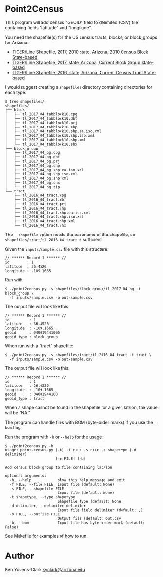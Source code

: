 # Point2Census

This program will add census "GEOID" field to delimited (CSV) file containing fields "latitude" and "longitude".

You need the shapefile(s) for the US census tracts, blocks, or block_groups for Arizona:

* [TIGER/Line Shapefile, 2017, 2010 state, Arizona, 2010 Census Block State-based](https://www2.census.gov/geo/tiger/TIGER2017//TABBLOCK/tl_2017_04_tabblock10.zip)
* [TIGER/Line Shapefile, 2017, state, Arizona, Current Block Group State-based](https://www2.census.gov/geo/tiger/TIGER2017/BG/tl_2017_04_bg.zip)
* [TIGER/Line Shapefile, 2016, state, Arizona, Current Census Tract State-based](https://www2.census.gov/geo/tiger/TIGER2016/TRACT/tl_2016_04_tract.zip)

I would suggest creating a `shapefiles` directory containing directories for each type:

```
$ tree shapefiles/
shapefiles/
├── block
│   ├── tl_2017_04_tabblock10.cpg
│   ├── tl_2017_04_tabblock10.dbf
│   ├── tl_2017_04_tabblock10.prj
│   ├── tl_2017_04_tabblock10.shp
│   ├── tl_2017_04_tabblock10.shp.ea.iso.xml
│   ├── tl_2017_04_tabblock10.shp.iso.xml
│   ├── tl_2017_04_tabblock10.shp.xml
│   └── tl_2017_04_tabblock10.shx
├── block_group
│   ├── tl_2017_04_bg.cpg
│   ├── tl_2017_04_bg.dbf
│   ├── tl_2017_04_bg.prj
│   ├── tl_2017_04_bg.shp
│   ├── tl_2017_04_bg.shp.ea.iso.xml
│   ├── tl_2017_04_bg.shp.iso.xml
│   ├── tl_2017_04_bg.shp.xml
│   ├── tl_2017_04_bg.shx
│   └── tl_2017_04_bg.zip
└── tract
    ├── tl_2016_04_tract.cpg
    ├── tl_2016_04_tract.dbf
    ├── tl_2016_04_tract.prj
    ├── tl_2016_04_tract.shp
    ├── tl_2016_04_tract.shp.ea.iso.xml
    ├── tl_2016_04_tract.shp.iso.xml
    ├── tl_2016_04_tract.shp.xml
    └── tl_2016_04_tract.shx
```

The `--shapefile` option needs the basename of the shapefile, so `shapefiles/tract/tl_2016_04_tract` is sufficient.

Given the `inputs/sample.csv` file with this structure:

```
// ****** Record 1 ****** //
id        : 1
latitude  : 36.4526
longitude : -109.1665
```

Run with:

```
$ ./point2census.py -s shapefiles/block_group/tl_2017_04_bg -t block_group \
  -f inputs/sample.csv -o out-sample.csv
```

The output file will look like this:

```
// ****** Record 1 ****** //
id         : 1
latitude   : 36.4526
longitude  : -109.1665
geoid      : 040019441005
geoid_type : block_group
```

When run with a "tract" shapefile:

```
$ ./point2census.py -s shapefiles/tract/tl_2016_04_tract -t tract \
  -f inputs/sample.csv -o out-sample.csv
```

The output file will look like this:

```
// ****** Record 1 ****** //
id         : 1
latitude   : 36.4526
longitude  : -109.1665
geoid      : 04001944100
geoid_type : tract
```

When a shape cannot be found in the shapefile for a given lat/lon, the value will be "NA."

The program can handle files with BOM (byte-order marks) if you use the `--bom` flag.

Run the program with `-h` or `--help` for the usage:

```
$ ./point2census.py -h
usage: point2census.py [-h] -f FILE -s FILE -t shapetype [-d delimiter]
                       [-o FILE] [-b]

Add census block group to file containing lat/lon

optional arguments:
  -h, --help            show this help message and exit
  -f FILE, --file FILE  Input file (default: None)
  -s FILE, --shapefile FILE
                        Input file (default: None)
  -t shapetype, --type shapetype
                        Shapefile type (default: None)
  -d delimiter, --delimiter delimiter
                        Input file field delimiter (default: ,)
  -o FILE, --outfile FILE
                        Output file (default: out.csv)
  -b, --bom             Input file has byte-order mark (default: False)
```

See Makefile for examples of how to run.

# Author

Ken Youens-Clark <kyclark@arizona.edu>
